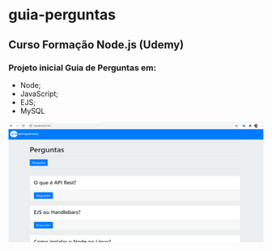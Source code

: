 # guia-perguntas

## Curso Formação Node.js (Udemy)

### Projeto inicial Guia de Perguntas em:
- Node;
- JavaScript;
- EJS;
- MySQL

![guiaperguntas](guiaperguntas.png)
